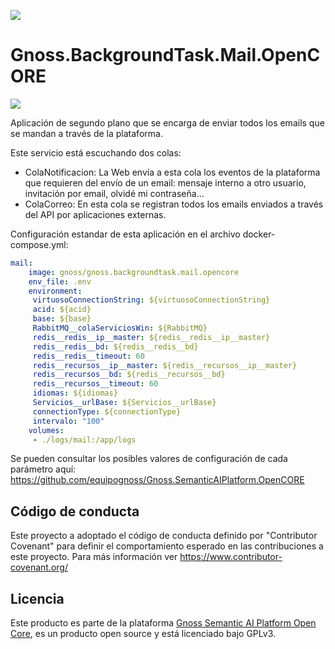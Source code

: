 ![](https://content.gnoss.ws/imagenes/proyectos/personalizacion/7e72bf14-28b9-4beb-82f8-e32a3b49d9d3/cms/logognossazulprincipal.png)

# Gnoss.BackgroundTask.Mail.OpenCORE

![](https://github.com/equipognoss/Gnoss.BackgroundTask.Mail.OpenCORE/workflows/BuildMail/badge.svg)

Aplicación de segundo plano que se encarga de enviar todos los emails que se mandan a través de la plataforma. 

Este servicio está escuchando dos colas: 

* ColaNotificacion: La Web envía a esta cola los eventos de la plataforma que requieren del envío de un email: mensaje interno a otro usuario, invitación por email, olvidé mi contraseña...
* ColaCorreo: En esta cola se registran todos los emails enviados a través del API por aplicaciones externas. 

Configuración estandar de esta aplicación en el archivo docker-compose.yml: 

```yml
mail:
    image: gnoss/gnoss.backgroundtask.mail.opencore
    env_file: .env
    environment:
     virtuosoConnectionString: ${virtuosoConnectionString}
     acid: ${acid}
     base: ${base}
     RabbitMQ__colaServiciosWin: ${RabbitMQ}
     redis__redis__ip__master: ${redis__redis__ip__master}
     redis__redis__bd: ${redis__redis__bd}
     redis__redis__timeout: 60
     redis__recursos__ip__master: ${redis__recursos__ip__master}
     redis__recursos__bd: ${redis__recursos__bd}
     redis__recursos__timeout: 60
     idiomas: ${idiomas}
     Servicios__urlBase: ${Servicios__urlBase}
     connectionType: ${connectionType}
     intervalo: "100"
    volumes:
     - ./logs/mail:/app/logs
```

Se pueden consultar los posibles valores de configuración de cada parámetro aquí: https://github.com/equipognoss/Gnoss.SemanticAIPlatform.OpenCORE

## Código de conducta
Este proyecto a adoptado el código de conducta definido por "Contributor Covenant" para definir el comportamiento esperado en las contribuciones a este proyecto. Para más información ver https://www.contributor-covenant.org/

## Licencia
Este producto es parte de la plataforma [Gnoss Semantic AI Platform Open Core](https://github.com/equipognoss/Gnoss.SemanticAIPlatform.OpenCORE), es un producto open source y está licenciado bajo GPLv3.
